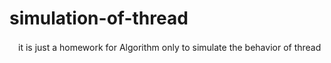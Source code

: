 # simulation-of-thread
　it is just a homework for Algorithm only to simulate the behavior of thread
